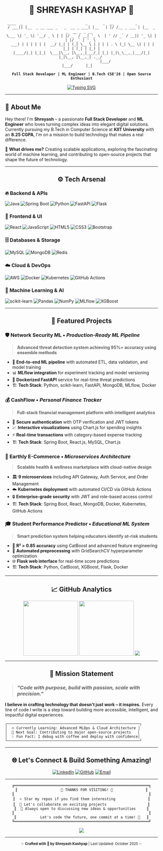 # <div align="center">🚀 **SHREYASH KASHYAP** 🚀</div>

<div align="center">

```ascii
 ____  _                             _       _  __          _                      
/ ___|| |__  _ __ ___ _   _  __ _ ___| |__   | |/ /__ _ ___ | |__  _   _  __ _ _ __  
\___ \| '_ \| '__/ _ \ | | |/ _` / __| '_ \  | ' // _` / __|| '_ \| | | |/ _` | '_ \ 
 ___) | | | | | |  __/ |_| | (_| \__ \ | | | | . \ (_| \__ \| | | | |_| | (_| | |_) |
|____/|_| |_|_|  \___|\__, |\__,_|___/_| |_| |_|\_\__,_|___/|_| |_|\__, |\__,_| .__/ 
                      |___/                                        |___/      |_|    
```

**`Full Stack Developer | ML Engineer | B.Tech CSE'26 | Open Source Enthusiast`**

[![Typing SVG](https://readme-typing-svg.demolab.com?font=Fira+Code&size=18&duration=3000&pause=1000&color=00D9FF&center=true&vCenter=true&random=false&width=600&lines=Building+scalable+web+applications;Crafting+intelligent+ML+solutions;Mastering+cloud-native+architectures;Turning+coffee+into+production-ready+code)](https://git.io/typing-svg)

</div>

---

## 💫 **About Me**

Hey there! I'm **Shreyash** – a passionate **Full Stack Developer** and **ML Engineer** who loves turning complex ideas into elegant digital solutions. Currently pursuing my B.Tech in Computer Science at **KIIT University** with an **8.25 CGPA**, I'm on a mission to build technology that makes a real difference.

🎯 **What drives me?** Creating scalable applications, exploring the fascinating world of machine learning, and contributing to open-source projects that shape the future of technology.

---

<div align="center">

## ⚙️ **Tech Arsenal**

</div>

### 🔥 **Backend & APIs**
![Java](https://img.shields.io/badge/Java-ED8B00?style=for-the-badge&logo=openjdk&logoColor=white)
![Spring Boot](https://img.shields.io/badge/Spring_Boot-6DB33F?style=for-the-badge&logo=spring-boot&logoColor=white)
![Python](https://img.shields.io/badge/Python-3776AB?style=for-the-badge&logo=python&logoColor=white)
![FastAPI](https://img.shields.io/badge/FastAPI-009688?style=for-the-badge&logo=fastapi&logoColor=white)
![Flask](https://img.shields.io/badge/Flask-000000?style=for-the-badge&logo=flask&logoColor=white)

### 🎨 **Frontend & UI**
![React](https://img.shields.io/badge/React-61DAFB?style=for-the-badge&logo=react&logoColor=black)
![JavaScript](https://img.shields.io/badge/JavaScript-F7DF1E?style=for-the-badge&logo=javascript&logoColor=black)
![HTML5](https://img.shields.io/badge/HTML5-E34F26?style=for-the-badge&logo=html5&logoColor=white)
![CSS3](https://img.shields.io/badge/CSS3-1572B6?style=for-the-badge&logo=css3&logoColor=white)
![Bootstrap](https://img.shields.io/badge/Bootstrap-7952B3?style=for-the-badge&logo=bootstrap&logoColor=white)

### 🗄️ **Databases & Storage**
![MySQL](https://img.shields.io/badge/MySQL-4479A1?style=for-the-badge&logo=mysql&logoColor=white)
![MongoDB](https://img.shields.io/badge/MongoDB-47A248?style=for-the-badge&logo=mongodb&logoColor=white)
![Redis](https://img.shields.io/badge/Redis-DC382D?style=for-the-badge&logo=redis&logoColor=white)

### ☁️ **Cloud & DevOps**
![AWS](https://img.shields.io/badge/AWS-FF9900?style=for-the-badge&logo=amazon-aws&logoColor=white)
![Docker](https://img.shields.io/badge/Docker-2496ED?style=for-the-badge&logo=docker&logoColor=white)
![Kubernetes](https://img.shields.io/badge/Kubernetes-326CE5?style=for-the-badge&logo=kubernetes&logoColor=white)
![GitHub Actions](https://img.shields.io/badge/GitHub_Actions-2088FF?style=for-the-badge&logo=github-actions&logoColor=white)

### 🤖 **Machine Learning & AI**
![scikit-learn](https://img.shields.io/badge/scikit_learn-F7931E?style=for-the-badge&logo=scikit-learn&logoColor=white)
![Pandas](https://img.shields.io/badge/pandas-150458?style=for-the-badge&logo=pandas&logoColor=white)
![NumPy](https://img.shields.io/badge/numpy-013243?style=for-the-badge&logo=numpy&logoColor=white)
![MLflow](https://img.shields.io/badge/MLflow-0194E2?style=for-the-badge&logo=mlflow&logoColor=white)
![XGBoost](https://img.shields.io/badge/XGBoost-FF6600?style=for-the-badge&logo=xgboost&logoColor=white)

---

<div align="center">

## 🚀 **Featured Projects**

</div>

### 🛡️ **Network Security ML** • *Production-Ready ML Pipeline*
> **Advanced threat detection system achieving 95%+ accuracy using ensemble methods**
- 🔧 **End-to-end ML pipeline** with automated ETL, data validation, and model training
- 📊 **MLflow integration** for experiment tracking and model versioning  
- 🐳 **Dockerized FastAPI** service for real-time threat predictions
- 🏗️ **Tech Stack**: Python, scikit-learn, FastAPI, MongoDB, MLflow, Docker

### 💰 **CashFlow** • *Personal Finance Tracker*
> **Full-stack financial management platform with intelligent analytics**
- 🔐 **Secure authentication** with OTP verification and JWT tokens
- 📈 **Interactive visualizations** using Chart.js for spending insights
- ⚡ **Real-time transactions** with category-based expense tracking
- 🏗️ **Tech Stack**: Spring Boot, React.js, MySQL, Chart.js

### 🛒 **Earthly E-Commerce** • *Microservices Architecture*
> **Scalable health & wellness marketplace with cloud-native design**
- 🏛️ **9 microservices** including API Gateway, Auth Service, and Order Management
- ☁️ **Kubernetes deployment** with automated CI/CD via GitHub Actions
- 🔒 **Enterprise-grade security** with JWT and role-based access control
- 🏗️ **Tech Stack**: Spring Boot, React, MongoDB, Docker, Kubernetes, GitHub Actions

### 🎓 **Student Performance Predictor** • *Educational ML System*
> **Smart prediction system helping educators identify at-risk students**
- 🎯 **R² > 0.85 accuracy** using CatBoost and advanced feature engineering
- 🔄 **Automated preprocessing** with GridSearchCV hyperparameter optimization
- 🌐 **Flask web interface** for real-time score predictions
- 🏗️ **Tech Stack**: Python, CatBoost, XGBoost, Flask, Docker

---

<div align="center">

## 📈 **GitHub Analytics**

<img height="180em" src="https://github-readme-stats.vercel.app/api?username=shreyashkashyapanand01&show_icons=true&count_private=true&theme=tokyonight&hide_border=true&bg_color=0d1117" />
<img height="180em" src="https://github-readme-stats.vercel.app/api/top-langs/?username=shreyashkashyapanand01&layout=compact&theme=tokyonight&hide_border=true&bg_color=0d1117" />

<img src="https://github-readme-streak-stats.herokuapp.com/?user=shreyashkashyapanand01&theme=tokyonight&hide_border=true&background=0d1117" />

</div>

---

<div align="center">

## 🎯 **Mission Statement**

</div>

> ### *"Code with purpose, build with passion, scale with precision."*

**I believe in crafting technology that doesn't just work – it inspires.** Every line of code I write is a step toward building more accessible, intelligent, and impactful digital experiences.

```ascii
┌─────────────────────────────────────────────────────────────┐
│  🔥 Currently Learning: Advanced MLOps & Cloud Architecture │
│  🌱 Next Goal: Contributing to major open-source projects   │
│  💡 Fun Fact: I debug with coffee and deploy with confidence│
└─────────────────────────────────────────────────────────────┘
```

---

<div align="center">

## 🌐 **Let's Connect & Build Something Amazing!**

[![LinkedIn](https://img.shields.io/badge/LinkedIn-0077B5?style=for-the-badge&logo=linkedin&logoColor=white)](https://www.linkedin.com/in/shreyash-kashyap-45346725b/)
[![GitHub](https://img.shields.io/badge/GitHub-181717?style=for-the-badge&logo=github&logoColor=white)](https://github.com/shreyashkashyapanand01)
[![Email](https://img.shields.io/badge/Gmail-D14836?style=for-the-badge&logo=gmail&logoColor=white)](mailto:shreyashkashyapanand@gmail.com)

---

```ascii
╔══════════════════════════════════════════════════════════════╗
║                    🌟 THANKS FOR VISITING! 🌟               ║
║                                                              ║
║  ⭐ Star my repos if you find them interesting               ║
║  🤝 Let's collaborate on exciting projects                   ║
║  💬 Always open to discussing new ideas & opportunities     ║
║                                                              ║
║           Let's code the future, one commit at a time! 🚀   ║
╚══════════════════════════════════════════════════════════════╝
```

<img src="https://komarev.com/ghpvc/?username=shreyashkashyapanand01&style=for-the-badge&color=blueviolet" />

</div>

---

<div align="center">
<sub>✨ <strong>Crafted with 💙 by Shreyash Kashyap</strong> | Last Updated: October 2025 ✨</sub>
</div>
